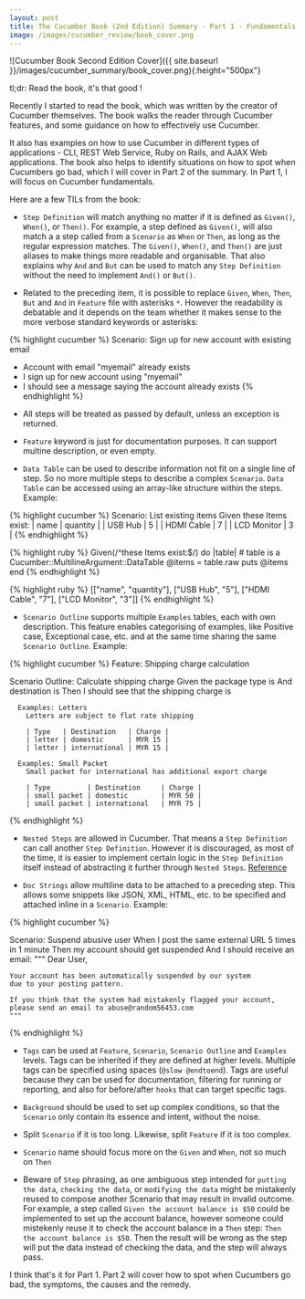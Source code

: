 ```yaml
---
layout: post
title: The Cucumber Book (2nd Edition) Summary - Part 1 - Fundamentals
image: /images/cucumber_review/book_cover.png
---
```


![Cucumber Book Second Edition Cover]({{ site.baseurl }}/images/cucumber_summary/book_cover.png){:height="500px"}
 
tl;dr: Read the book, it's that good !

<!--more-->

Recently I started to read the book, which was written by the creator of Cucumber themselves. The book walks the reader through Cucumber features, and some guidance on how to effectively use Cucumber.

It also has examples on how to use Cucumber in different types of applications - CLI, REST Web Service, Ruby on Rails, and AJAX Web applications. The book also helps to identify situations on how to spot when Cucumbers go bad, which I will cover in Part 2 of the summary. In Part 1, I will focus on Cucumber fundamentals.

Here are a few TILs from the book:

- `Step Definition` will match anything no matter if it is defined as `Given()`, `When()`, or `Then()`. For example, a step defined as `Given()`, will also match a a step called from a `Scenario` as `When` or `Then`, as long as the regular expression matches. The `Given()`, `When()`, and `Then()` are just aliases to make things more readable and organisable. That also explains why `And` and `But` can be used to match any `Step Definition` without the need to implement `And()` or `But()`.

- Related to the preceding item, it is possible to replace `Given`, `When`, `Then`, `But` and `And` in `Feature` file with asterisks `*`. However the readability is debatable and it depends on the team whether it makes sense to the more verbose standard keywords or asterisks:

{% highlight cucumber %}
Scenario: Sign up for new account with existing email
  * Account with email "myemail" already exists
  * I sign up for new account using "myemail"
  * I should see a message saying the account already exists
{% endhighlight %}


- All steps will be treated as passed by default, unless an exception is returned.

- `Feature` keyword is just for documentation purposes. It can support multine description, or even empty.

- `Data Table` can be used to describe information not fit on a single line of step. So no more multiple steps to describe a complex `Scenario`. `Data Table` can be accessed using an array-like structure within the steps. Example:

{% highlight cucumber %}
Scenario: List existing items
  Given these Items exist:
    | name        | quantity |
    | USB Hub     |    5     |
    | HDMI Cable  |    7     |
    | LCD Monitor |    3     |
{% endhighlight %}

{% highlight ruby %}
  Given(/^these Items exist:$/) do |table|
    # table is a Cucumber::MultilineArgument::DataTable
    @items = table.raw
    puts @items
  end
{% endhighlight %}

{% highlight ruby %}
  [["name", "quantity"], ["USB Hub", "5"], ["HDMI Cable", "7"], ["LCD Monitor", "3"]]
{% endhighlight %}

- `Scenario Outline` supports multiple `Examples` tables, each with own description. This feature enables categorising of examples, like Positive case, Exceptional case, etc. and at the same time sharing the same `Scenario Outline`. Example:

{% highlight cucumber %}
Feature: Shipping charge calculation
  
  Scenario Outline: Calculate shipping charge
    Given the package type is <Type>
    And destination is <Destination>
    Then I should see that the shipping charge is <Charge>
      
      Examples: Letters
        Letters are subject to flat rate shipping

        | Type   | Destination   | Charge |
        | letter | domestic      | MYR 15 |
        | letter | international | MYR 15 |

      Examples: Small Packet
        Small packet for international has additional export charge

        | Type         | Destination     | Charge |
        | small packet | domestic        | MYR 50 |
        | small packet | international   | MYR 75 |
{% endhighlight %}

- `Nested Steps` are allowed in Cucumber. That means a `Step Definition` can call another `Step Definition`. However it is discouraged, as most of the time, it is easier to implement certain logic in the `Step Definition` itself instead of abstracting it further through `Nested Steps`. [Reference](https://github.com/cucumber/cucumber/wiki/Calling-Steps-from-Step-Definitions)

- `Doc Strings` allow multiline data to be attached to a preceding step. This allows some snippets like JSON, XML, HTML, etc. to be specified and attached inline in a `Scenario`. Example:

{% highlight cucumber %}
  
Scenario: Suspend abusive user
  When I post the same external URL 5 times in 1 minute
  Then my account should get suspended
  And I should receive an email:
    """
    Dear User,

    Your account has been automatically suspended by our system
    due to your posting pattern.

    If you think that the system had mistakenly flagged your account,
    please send an email to abuse@random56453.com
    """
{% endhighlight %}

- `Tags` can be used at `Feature`, `Scenario`, `Scenario Outline` and `Examples` levels. Tags can be inherited if they are defined at higher levels. Multiple tags can be specified using spaces (`@slow @endtoend`). Tags are useful because they can be used for documentation, filtering for running or reporting, and also for before/after `hooks` that can target specific tags.

- `Background` should be used to set up complex conditions, so that the `Scenario` only contain its essence and intent, without the noise.

- Split `Scenario` if it is too long. Likewise, split `Feature` if it is too complex.

- `Scenario` name should focus more on the `Given` and `When`, not so much on `Then`

- Beware of `Step` phrasing, as one ambiguous step intended for `putting the data`, `checking the data`, or `modifying the data` might be mistakenly reused to compose another Scenario that may result in invalid outcome. For example, a step called `Given the account balance is $50` could be implemented to set up the account balance, however someone could mistekenly reuse it to check the account balance in a `Then` step: `Then the account balance is $50`. Then the result will be wrong as the step will put the data instead of checking the data, and the step will always pass.


I think that's it for Part 1. Part 2 will cover how to spot when Cucumbers go bad, the symptoms, the causes and the remedy.